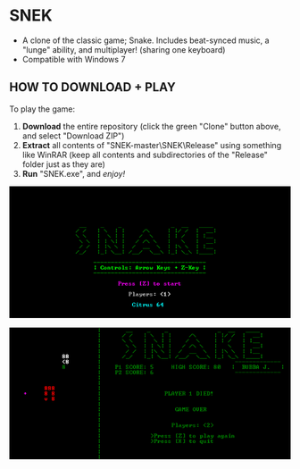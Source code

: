 # SNEK
+ A clone of the classic game; Snake. Includes beat-synced music, a "lunge" ability, and multiplayer! (sharing one keyboard)
+ Compatible with Windows 7

## HOW TO DOWNLOAD + PLAY
To play the game:
1. **Download** the entire repository (click the green "Clone" button above, and select "Download ZIP")
2. **Extract** all contents of "SNEK-master\SNEK\Release" using something like WinRAR (keep all contents and subdirectories of the "Release" folder just as they are)
3. **Run** "SNEK.exe", and *enjoy!*

![SNEK Main Menu](https://raw.githubusercontent.com/M-O-Marmalade/SNEK/master/Screenshots/snake%20sc%202.PNG)

![SNEK Gameplay](https://raw.githubusercontent.com/M-O-Marmalade/SNEK/master/Screenshots/snake%20sc.PNG)
